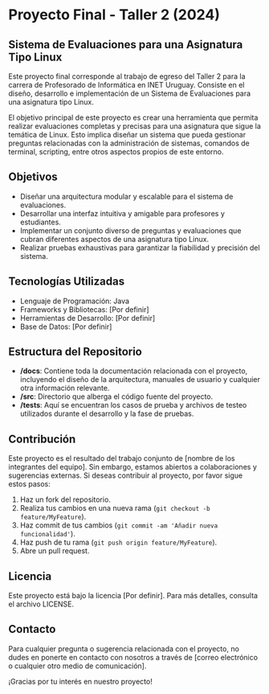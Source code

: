 # Proyecto Final - Taller 2 (2024)

## Sistema de Evaluaciones para una Asignatura Tipo Linux

Este proyecto final corresponde al trabajo de egreso del Taller 2 para la carrera de Profesorado de Informática en INET Uruguay. Consiste en el diseño, desarrollo e implementación de un Sistema de Evaluaciones para una asignatura tipo Linux.

El objetivo principal de este proyecto es crear una herramienta que permita realizar evaluaciones completas y precisas para una asignatura que sigue la temática de Linux. Esto implica diseñar un sistema que pueda gestionar preguntas relacionadas con la administración de sistemas, comandos de terminal, scripting, entre otros aspectos propios de este entorno.

## Objetivos

- Diseñar una arquitectura modular y escalable para el sistema de evaluaciones.
- Desarrollar una interfaz intuitiva y amigable para profesores y estudiantes.
- Implementar un conjunto diverso de preguntas y evaluaciones que cubran diferentes aspectos de una asignatura tipo Linux.
- Realizar pruebas exhaustivas para garantizar la fiabilidad y precisión del sistema.

## Tecnologías Utilizadas

- Lenguaje de Programación: Java
- Frameworks y Bibliotecas: [Por definir]
- Herramientas de Desarrollo: [Por definir]
- Base de Datos: [Por definir]

## Estructura del Repositorio

- **/docs**: Contiene toda la documentación relacionada con el proyecto, incluyendo el diseño de la arquitectura, manuales de usuario y cualquier otra información relevante.
- **/src**: Directorio que alberga el código fuente del proyecto.
- **/tests**: Aquí se encuentran los casos de prueba y archivos de testeo utilizados durante el desarrollo y la fase de pruebas.

## Contribución

Este proyecto es el resultado del trabajo conjunto de [nombre de los integrantes del equipo]. Sin embargo, estamos abiertos a colaboraciones y sugerencias externas. Si deseas contribuir al proyecto, por favor sigue estos pasos:

1. Haz un fork del repositorio.
2. Realiza tus cambios en una nueva rama (`git checkout -b feature/MyFeature`).
3. Haz commit de tus cambios (`git commit -am 'Añadir nueva funcionalidad'`).
4. Haz push de tu rama (`git push origin feature/MyFeature`).
5. Abre un pull request.

## Licencia

Este proyecto está bajo la licencia [Por definir]. Para más detalles, consulta el archivo LICENSE.

## Contacto

Para cualquier pregunta o sugerencia relacionada con el proyecto, no dudes en ponerte en contacto con nosotros a través de [correo electrónico o cualquier otro medio de comunicación].

¡Gracias por tu interés en nuestro proyecto!

